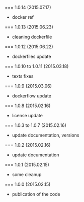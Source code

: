 === 1.0.14 (2015.07.17)

* docker ref

=== 1.0.13 (2015.06.23)

* cleaning dockerfile

=== 1.0.12 (2015.06.22)

* dockerfiles update

=== 1.0.10 to 1.0.11 (2015.03.18)

* texts fixes

=== 1.0.9 (2015.03.06)

* dockerflow update

=== 1.0.8 (2015.02.16)

* license update

=== 1.0.3 to 1.0.7 (2015.02.16)

* update documentation, versions

=== 1.0.2 (2015.02.16)

* update documentation

=== 1.0.1 (2015.02.15)

* some cleanup

=== 1.0.0 (2015.02.15)

* publication of the code
